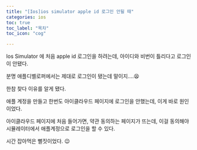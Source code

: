 ```yaml
---
title: "[Ios]ios simulator apple id 로그인 안될 때"
categories: ios
toc: true
toc_label: "목차"
toc_icon: "cog"

---
```


Ios Simulator 에 처음 apple id 로그인을 하려는데, 아이디와 비번이 틀리다고 로그인이 안됐다.

분명 애플디벨로퍼에서는 제대로 로그인이 됐는데 말이지….😫

한참 찾다 이유를 알게 됐다.

애플 계정을 만들고 한번도 아이클라우드 페이지에 로그인을 안했는데, 이게 바로 원인이었다.

아이클라우드 페이지에 처음 들어가면, 약관 동의하는 페이지가 뜨는데, 이걸 동의해야 시뮬레이터에서 애플계정으로 로그인을 할 수 있다.

시간 잡아먹은 뻘짓이었다. 😉